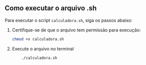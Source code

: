 ## Como executar o arquivo .sh
Para executar o script `calculadora.sh`, siga os passos abaixo:
1. Certifique-se de que o arquivo tem permissão para execução:
   ```bash
   chmod +x calculadora.sh
2. Execute o arquivo no terminal
   ```bash
       ./calculadora.sh
   
